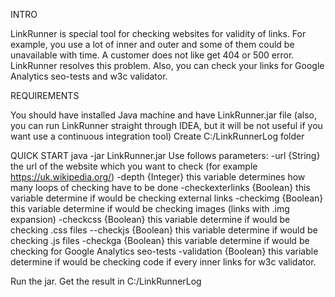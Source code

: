 
INTRO

LinkRunner is special tool for checking websites for validity of links.
For example, you use a lot of inner and outer and some of them could be unavailable with time.
A customer does not like get 404 or 500 error.
LinkRunner resolves this problem.
Also, you can check your links for Google Analytics seo-tests and w3c validator.

REQUIREMENTS

You should have installed Java machine and have LinkRunner.jar file
(also, you can run LinkRunner straight through IDEA, but it will be not useful if you want use a continuous integration tool)
Create C:/LinkRunnerLog folder


QUICK START
java -jar LinkRunner.jar
Use follows parameters:
-url {String} the url of the website which you want to check (for example https://uk.wikipedia.org/)
-depth {Integer} this variable determines how many loops of checking have to be done
-checkexterlinks {Boolean} this variable determine if would be checking external links
-checkimg {Boolean} this variable determine if would be checking images (links with .img expansion)
-checkcss {Boolean} this variable determine if would be checking .css files
--checkjs {Boolean} this variable determine if would be checking .js files
-checkga {Boolean} this variable determine if would be checking for Google Analytics seo-tests
-validation {Boolean} this variable determine if would be checking code if every inner links for w3c validator.

Run the jar.
Get the result in C:/LinkRunnerLog